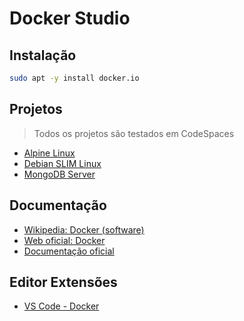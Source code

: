 # Docker Studio

## Instalação

```bash
sudo apt -y install docker.io
```

## Projetos

> Todos os projetos são testados em CodeSpaces

* [Alpine Linux](./alpine/)
* [Debian SLIM Linux](./debian-slim/)
* [MongoDB Server](./mongodb/)

## Documentação

* [Wikipedia: Docker (software)](https://pt.wikipedia.org/wiki/Docker_(software))
* [Web oficial: Docker](https://www.docker.com/)
* [Documentação oficial](https://docs.docker.com/)

## Editor Extensões

* [VS Code - Docker](https://marketplace.visualstudio.com/items?itemName=ms-azuretools.vscode-docker)
